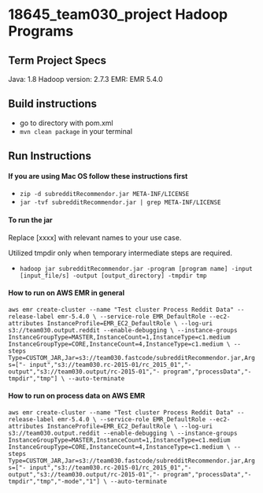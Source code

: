 # 18645_team030_project Hadoop Programs

## Term Project Specs

Java: 1.8
Hadoop version: 2.7.3
EMR: EMR 5.4.0


## Build instructions
- go to directory with pom.xml
- `mvn clean package` in your terminal


## Run Instructions

#### If you are using Mac OS follow these instructions first
- `zip -d subredditRecommendor.jar META-INF/LICENSE`
- `jar -tvf subredditRecommendor.jar | grep META-INF/LICENSE`

#### To run the jar

Replace [xxxx] with relevant names to your use case.

Utilized tmpdir only when temporary intermediate steps are required.
- `hadoop jar subredditRecommendor.jar -program [program name] -input [input_file/s] -output [output_directory] -tmpdir tmp`


#### How to run on AWS EMR in general
`aws emr create-cluster --name "Test cluster Process Reddit Data" --release-label emr-5.4.0 \
--service-role EMR_DefaultRole --ec2-attributes InstanceProfile=EMR_EC2_DefaultRole \
--log-uri s3://team030.output.reddit --enable-debugging \
--instance-groups
InstanceGroupType=MASTER,InstanceCount=1,InstanceType=c1.medium
InstanceGroupType=CORE,InstanceCount=4,InstanceType=c1.medium \
--steps Type=CUSTOM_JAR,Jar=s3://team030.fastcode/subredditRecommendor.jar,Args=["-
input","s3://team030.rc-2015-01/rc_2015_01","-output","s3://team030.output/rc-2015-01","-
program","processData","-tmpdir","tmp"] \
--auto-terminate`


#### How to run on process data on AWS EMR
`aws emr create-cluster --name "Test cluster Process Reddit Data" --release-label emr-5.4.0 \
--service-role EMR_DefaultRole --ec2-attributes InstanceProfile=EMR_EC2_DefaultRole \
--log-uri s3://team030.output.reddit --enable-debugging \
--instance-groups
InstanceGroupType=MASTER,InstanceCount=1,InstanceType=c1.medium
InstanceGroupType=CORE,InstanceCount=4,InstanceType=c1.medium \
--steps Type=CUSTOM_JAR,Jar=s3://team030.fastcode/subredditRecommendor.jar,Args=["-
input","s3://team030.rc-2015-01/rc_2015_01","-output","s3://team030.output/rc-2015-01","-
program","processData","-tmpdir","tmp","-mode","1"] \
--auto-terminate`